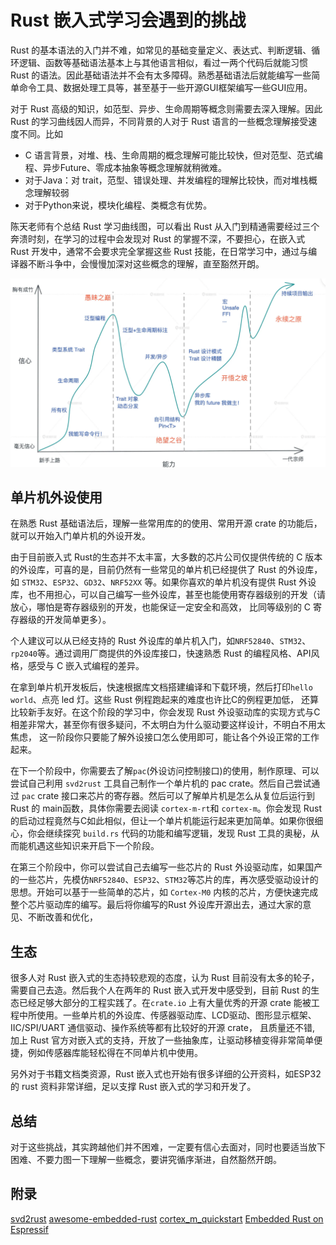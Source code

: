 
# Rust 嵌入式学习会遇到的挑战

Rust 的基本语法的入门并不难，如常见的基础变量定义、表达式、判断逻辑、循环逻辑、函数等基础语法基本上与其他语言相似，看过一两个代码后就能习惯 Rust 的语法。因此基础语法并不会有太多障碍。熟悉基础语法后就能编写一些简单命令工具、数据处理工具等，甚至基于一些开源GUI框架编写一些GUI应用。

对于 Rust 高级的知识，如范型、异步、生命周期等概念则需要去深入理解。因此Rust 的学习曲线因人而异，不同背景的人对于 Rust 语言的一些概念理解接受速度不同。比如
- C 语言背景，对堆、栈、生命周期的概念理解可能比较快，但对范型、范式编程、异步Future、零成本抽象等概念理解就稍微难。
- 对于Java：对 trait，范型、错误处理、并发编程的理解比较快，而对堆栈概念理解较弱
- 对于Python来说，模块化编程、类概念有优势。

陈天老师有个总结 Rust 学习曲线图，可以看出 Rust 从入门到精通需要经过三个奔溃时刻，在学习的过程中会发现对 Rust 的掌握不深，不要担心，在嵌入式 Rust 开发中，通常不会要求完全掌握这些 Rust 技能，在日常学习中，通过与编译器不断斗争中，会慢慢加深对这些概念的理解，直至豁然开朗。

![Rust 学习之路](./img/rust_level.png "Rust 学习之路")

## 单片机外设使用
在熟悉 Rust 基础语法后，理解一些常用库的的使用、常用开源 crate 的功能后，就可以开始入门单片机的外设开发。

由于目前嵌入式 Rust的生态并不太丰富，大多数的芯片公司仅提供传统的 C 版本的外设库，可喜的是，目前仍然有一些常见的单片机已经提供了 Rust 的外设库，如 `STM32`、`ESP32`、`GD32`、`NRF52XX` 等。如果你喜欢的单片机没有提供 Rust 外设库，也不用担心，可以自己编写一些外设库，甚至也能使用寄存器级别的开发（请放心，哪怕是寄存器级别的开发，也能保证一定安全和高效， 比同等级别的 C 寄存器级的开发简单更多）。

个人建议可以从已经支持的 Rust 外设库的单片机入门，如`NRF52840`、`STM32`、`rp2040`等。通过调用厂商提供的外设库接口，快速熟悉 Rust 的编程风格、API风格，感受与 C 嵌入式编程的差异。

在拿到单片机开发板后，快速根据库文档搭建编译和下载环境，然后打印`hello world`、点亮 led 灯。这些 Rust 例程跑起来的难度也许比C的例程更加低， 还算比较新手友好。在这个阶段的学习中，你会发现 Rust 外设驱动库的实现方式与C相差非常大，甚至你有很多疑问，不太明白为什么驱动要这样设计，不明白不用太焦虑， 这一阶段你只要能了解外设接口怎么使用即可，能让各个外设正常的工作起来。

在下一个阶段中，你需要去了解`pac`(外设访问控制接口)的使用，制作原理、可以尝试自己利用 `svd2rust` 工具自己制作一个单片机的 pac crate。然后自己尝试通过 `pac` crate 接口来芯片的寄存器。然后可以了解单片机是怎么从复位后运行到 Rust 的 main函数，具体你需要去阅读 `cortex-m-rt`和 `cortex-m`。你会发现 Rust 的启动过程竟然与C如此相似，但让一个单片机能运行起来更加简单。如果你很细心，你会继续探究 `build.rs` 代码的功能和编写逻辑，发现 Rust 工具的奥秘，从而能机遇这些知识来开启下一个阶段。

在第三个阶段中，你可以尝试自己去编写一些芯片的 Rust 外设驱动库，如果国产的一些芯片，先模仿`NRF52840`、`ESP32`、`STM32`等芯片的库，再次感受驱动设计的思想。开始可以基于一些简单的芯片，如 `Cortex-M0` 内核的芯片，方便快速完成整个芯片驱动库的编写。最后将你编写的Rust 外设库开源出去，通过大家的意见、不断改善和优化，

## 生态
很多人对 Rust 嵌入式的生态持较悲观的态度，认为 Rust 目前没有太多的轮子，需要自己去造。然后我个人在两年的 Rust 嵌入式开发中感受到，目前 Rust 的生态已经足够大部分的工程实践了。在`crate.io` 上有大量优秀的开源 crate 能被工程中所使用。一些单片机的外设库、传感器驱动库、LCD驱动、图形显示框架、IIC/SPI/UART 通信驱动、操作系统等都有比较好的开源 crate， 且质量还不错, 加上 Rust 官方对嵌入式的支持，开放了一些抽象库，让驱动移植变得非常简单便捷，例如传感器库能轻松得在不同单片机中使用。

另外对于书籍文档类资源，Rust 嵌入式也开始有很多详细的公开资料，如ESP32 的 rust 资料非常详细，足以支撑 Rust 嵌入式的学习和开发了。

## 总结
对于这些挑战，其实跨越他们并不困难，一定要有信心去面对，同时也要适当放下困难、不要力图一下理解一些概念，要讲究循序渐进，自然豁然开朗。

## 附录
[svd2rust](https://crates.io/crates/svd2rust)
[awesome-embedded-rust](https://github.com/rust-embedded/awesome-embedded-rust)
[cortex_m_quickstart](https://docs.rs/cortex-m-quickstart/0.3.1/cortex_m_quickstart/)
[Embedded Rust on Espressif](https://docs.esp-rs.org/std-training/)